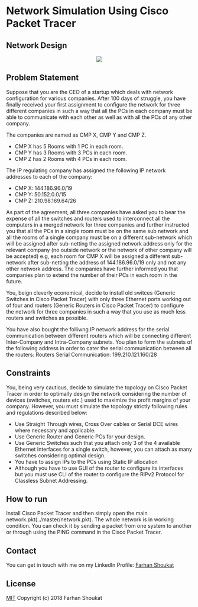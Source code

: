 # Network Simulation Using Cisco Packet Tracer

## Network Design
<p align="middle">
  <img src="../master/screenshot.png"/>
</p>

## Problem Statement
Suppose that you are the CEO of a startup which deals with network configuration for various companies. After 100 days of struggle, you have finally received your first assignment to configure the network for three different companies in such a way that all the PCs in each company must be able to communicate with each other as well as with all the PCs of any other company.

The companies are named as CMP X, CMP Y and CMP Z.
* CMP X has 5 Rooms with 1 PC in each room.
* CMP Y has 3 Rooms with 3 PCs in each room.
* CMP Z has 2 Rooms with 4 PCs in each room.

The IP regulating company has assigned the following IP network addresses to each of the company:
* CMP X: 144.186.96.0/19
* CMP Y: 50.152.0.0/15
* CMP Z: 210.98.169.64/26

As part of the agreement, all three companies have asked you to bear the expense of all the switches and routers used to interconnect all the computers in a merged network for three companies and further instructed you that all the PCs in a single room must be on the same sub network and all the rooms of a single company must be on a different sub-network which will be assigned after sub-netting the assigned network address only for the relevant company (no outside network or the network of other company will be accepted) e.g, each room for CMP X will be assigned a different sub-network after sub-netting the address of 144.186.96.0/19 only and not any other network address. The companies have further informed you that companies plan to extend the number of their PCs in each room in the future.

You, beign cleverly economical, decide to install old switces (Generic Switches in Cisco Packet Tracer) with only three Ethernet ports working out of four and routers (Generic Routers in Cisco Packet Tracer) to configure the network for three companies in such a way that you use as much less routers and switches as possible.

You have also bought the folliwng IP network address for the serial communication between different routers which will be connecting different Inter-Company and Intra-Company subnets. You plan to form the subnets of the following address in order to cater the serial communication between all the routers: Routers Serial Communication: 199.210.121.160/28

## Constraints
You, being very cautious, decide to simulate the topology on Cisco Packet Tracer in order to optimally design the network considering the number of devices (switches, routers etc.) used to maximize the profit margins of your company. However, you must simulate the topology strictly following rules and regulations described below:

* Use Straight Through wires, Cross Over cables or Serial DCE wires where necessary and applicable.
* Use Generic Router and Generic PCs for your design.
* Use Generic Switches such that you attach only 3 of the 4 available Ethernet Interfaces for a single switch, however, you can attach as many switches considering optimal design.
* You have to assign IPs to the PCs using Static IP allocation
* Although you have to use GUI of the router to configure its interfaces but you must use CLI of the router to configure the RIPv2 Protocol for Classless Subnet Addressing.

## How to run
Install Cisco Packet Tracer and then simply open the main network.pkt(../master/network.pkt). The whole network is in working condition. You can check it by sending a packet from one system to another or through using the PING command in the Cisco Packet Tracer.

## Contact
You can get in touch with me on my LinkedIn Profile: [Farhan Shoukat](https://www.linkedin.com/in/farhan-shoukat/)

## License
[MIT](../master/LICENSE)
Copyright (c) 2018 Farhan Shoukat
